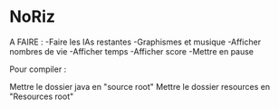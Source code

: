 # NoRiz

A FAIRE : 
-Faire les IAs restantes
-Graphismes et musique
-Afficher nombres de vie
-Afficher temps
-Afficher score
-Mettre en pause

Pour compiler :

Mettre le dossier java en "source root"
Mettre le dossier resources en "Resources root"
